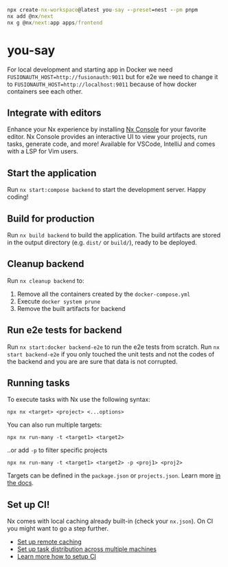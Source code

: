 ```cmd
npx create-nx-workspace@latest you-say --preset=nest --pm pnpm
nx add @nx/next
nx g @nx/next:app apps/frontend
```

# you-say

For local development and starting app in Docker we need `FUSIONAUTH_HOST=http://fusionauth:9011` but for e2e we need to change it to `FUSIONAUTH_HOST=http://localhost:9011` because of how docker containers see each other.

## Integrate with editors

Enhance your Nx experience by installing [Nx Console](https://nx.dev/nx-console) for your favorite editor. Nx Console
provides an interactive UI to view your projects, run tasks, generate code, and more! Available for VSCode, IntelliJ and
comes with a LSP for Vim users.

## Start the application

Run `nx start:compose backend` to start the development server. Happy coding!

## Build for production

Run `nx build backend` to build the application. The build artifacts are stored in the output directory (e.g. `dist/` or `build/`), ready to be deployed.

## Cleanup backend

Run `nx cleanup backend` to:

1. Remove all the containers created by the `docker-compose.yml`
2. Execute `docker system prune`
3. Remove the built artifacts for backend

## Run e2e tests for backend

Run `nx start:docker backend-e2e` to run the e2e tests from scratch.
Run `nx start backend-e2e` if you only touched the unit tests and not the codes of the backend and you are are sure that data is not corrupted.

## Running tasks

To execute tasks with Nx use the following syntax:

```
npx nx <target> <project> <...options>
```

You can also run multiple targets:

```
npx nx run-many -t <target1> <target2>
```

..or add `-p` to filter specific projects

```
npx nx run-many -t <target1> <target2> -p <proj1> <proj2>
```

Targets can be defined in the `package.json` or `projects.json`. Learn more [in the docs](https://nx.dev/features/run-tasks).

## Set up CI!

Nx comes with local caching already built-in (check your `nx.json`). On CI you might want to go a step further.

- [Set up remote caching](https://nx.dev/features/share-your-cache)
- [Set up task distribution across multiple machines](https://nx.dev/nx-cloud/features/distribute-task-execution)
- [Learn more how to setup CI](https://nx.dev/recipes/ci)
